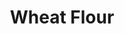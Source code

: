 ---
templateKey: blog-post
featuredpost: false
featuredimage: /assets/Wheat_Flour.png
title: Wheat Flour
description: Ingredients
testfield: 492
---